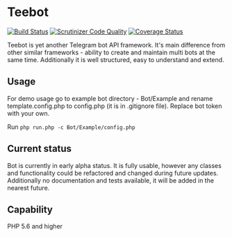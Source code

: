 Teebot
========

[![Build Status](https://travis-ci.org/rudestan/Teebot.svg?branch=master)](https://travis-ci.org/rudestan/Teebot) [![Scrutinizer Code Quality](https://scrutinizer-ci.com/g/rudestan/Teebot/badges/quality-score.png?b=master)](https://scrutinizer-ci.com/g/rudestan/Teebot/?branch=master) [![Coverage Status](https://coveralls.io/repos/github/rudestan/Teebot/badge.svg?branch=master)](https://coveralls.io/github/rudestan/Teebot?branch=master)

Teebot is yet another Telegram bot API framework. It's main difference from other similar frameworks - ability
to create and maintain multi bots at the same time. Additionally it is well structured, easy to understand
and extend.

## Usage

For demo usage go to example bot directory - Bot/Example and rename template.config.php to config.php (it is in
.gitignore file). Replace bot token with your own.

Run ```php run.php -c Bot/Example/config.php```

## Current status

Bot is currently in early alpha status. It is fully usable, however any classes and functionality could be refactored and
changed during future updates. Additionally no documentation and tests available, it will be added in the nearest future.

## Capability

PHP 5.6 and higher